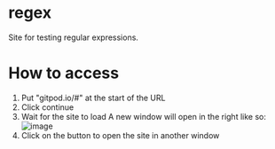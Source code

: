 # regex
Site for testing regular expressions.

# How to access
1. Put "gitpod.io/#" at the start of the URL
2. Click continue
3. Wait for the site to load
A new window will open in the right like so:
![image](https://github.com/user-attachments/assets/f5f63841-1cf3-4a0d-b0b3-47ea91cd6834)
4. Click on the button to open the site in another window
